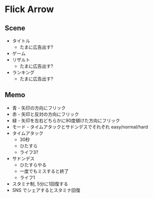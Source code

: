 # Flick Arrow


## Scene

- タイトル
	- たまに広告出す?
- ゲーム
- リザルト
	- たまに広告出す?
- ランキング
	- たまに広告出す?

## Memo

- 青 - 矢印の方向にフリック
- 赤 - 矢印と反対の方向にフリック
- 緑 - 矢印を左右どちらかに90度傾けた方向にフリック
- モード - タイムアタックとサドンデスでそれぞれ easy/normal/hard
- タイムアタック
	- 30秒
	- ひたすら
	- ライフ3?
- サドンデス
	- ひたすらやる
	- 一度でもミスすると終了
	- ライフ1
- スタミナ制, 5分に1回復する
- SNS でシェアするとスタミナ回復


